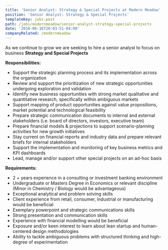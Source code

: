 ```yaml
---
title: 'Senior Analyst: Strategy & Special Projects at Modern Meadow'
position: 'Senior Analyst: Strategy & Special Projects'
templateKey: jobs-post
path: /jobs/modernmeadow/senior-analyst-strategy-special-projects
date: '2018-06-16T20:03:51-04:00'
companyRelated: /modernmeadow
---
```

As we continue to grow we are seeking to hire a senior analyst to focus on business **Strategy and Special Projects**



**Responsibilities:**

* Support the strategic planning process and its implementation across the organization
* Review and support the prioritization of new strategic opportunities undergoing exploration and validation
* Identify new business opportunities with strong market qualitative and quantitative research, specifically within ambiguous markets
* Support mapping of product opportunities against value propositions, market potential and technological feasibility
* Prepare strategic communication documents to internal and external stakeholders (i.e. board of directors, investors, executive team)
* Prepare financial models & projections to support scenario-planning activities for new growth initiatives
* Stay current on financial reports and industry data and prepare relevant briefs for internal stakeholders
* Support the implementation and monitoring of key business metrics and KPI dashboards
* Lead, manage and/or support other special projects on an ad-hoc basis



**Requirements:**

* 2 + years experience in a consulting or investment banking environment
* Undergraduate or Masters Degree in Economics or relevant discipline (Minor in Chemistry / Biology would be advantageous)
* Exceptional analytical and problem solving skills
* Client experience from retail, consumer, industrial or manufacturing would be beneficial
* Exemplary powerpoint and strategic communications skills
* Strong presentation and communication skills
* Experience with financial modelling would be beneficial
* Exposure and/or keen interest to learn about lean startup and human-centered design methodologies
* Ability to tackle ambiguous problems with structured thinking and high-degree of experimentation
